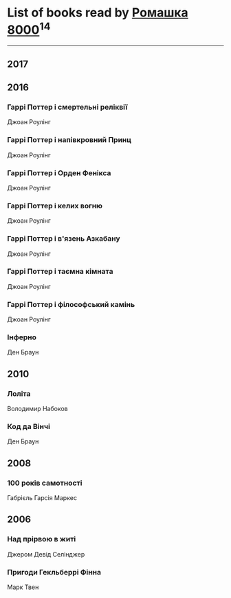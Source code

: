 # List of books read by [Ромашка 8000](https://www.facebook.com/app_scoped_user_id/1367562056650260/)<sup>14</sup>
---

## 2017




## 2016

### Гаррі Поттер і смертельні реліквії
Джоан Роулінг


### Гаррі Поттер і напівкровний Принц
Джоан Роулінг


### Гаррі Поттер і Орден Фенікса
Джоан Роулінг


### Гаррі Поттер і келих вогню
Джоан Роулінг


### Гаррі Поттер і в'язень Азкабану
Джоан Роулінг


### Гаррі Поттер і таємна кімната
Джоан Роулінг


### Гаррі Поттер і філософський камінь
Джоан Роулінг


### Інферно
Ден Браун



## 2010

### Лоліта
Володимир Набоков


### Код да Вінчі
Ден Браун



## 2008

### 100 років самотності
Габрієль Гарсія Маркес



## 2006

### Над прірвою в житі
Джером Девід Селінджер


### Пригоди Гекльберрі Фінна
Марк Твен




